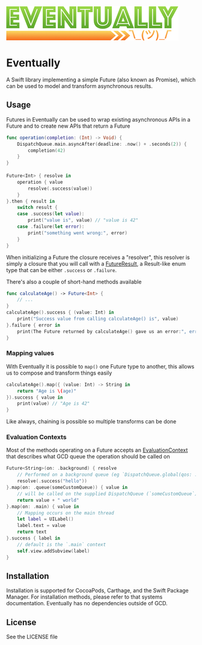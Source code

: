 ![Eventually logo](/Assets/logo.png)

# Eventually

A Swift library implementing a simple Future (also known as Promise), which can be used to model and transform asynchronous results.

## Usage

Futures in Eventually can be used to wrap existing asynchronous APIs in a Future and to create new APIs that return a Future

```Swift
func operation(completion: (Int) -> Void) {
    DispatchQueue.main.asyncAfter(deadline: .now() + .seconds(2)) {
        completion(42)
    }
}

Future<Int> { resolve in
    operation { value
        resolve(.success(value))
    }
}.then { result in
    switch result {
    case .success(let value):
        print("value is", value) // "value is 42"
    case .failure(let error):
        print("something went wrong:", error)
    }
}
```

When initializing a Future the closure receives a "resolver", this resolver is simply a closure that you will call with a [FutureResult](/Sources/FutureResult.swift), a Result-like enum type that can be either `.success` or `.failure`. 

There's also a couple of short-hand methods available

```swift
func calculateAge() -> Future<Int> {
    // ...
}
calculateAge().success { (value: Int) in
    print("Success value from calling calculateAge() is", value)
}.failure { error in
    print(The Future returned by calculateAge() gave us an error:", error)
}
```

### Mapping values

With Eventually it is possible to `map()` one Future type to another, this allows us to compose and transform things easily

```swift
calculateAge().map({ (value: Int) -> String in
    return "Age is \(age)"
}).success { value in
    print(value) // "Age is 42"
}
```

Like always, chaining is possible so multiple transforms can be done

### Evaluation Contexts

Most of the methods operating on a Future accepts an [EvaluationContext](/Sources/EvaluationContext.swift) that describes what GCD queue the operation should be called on

```swift
Future<String>(on: .background) { resolve
    // Performed on a background queue (eg `DispatchQueue.global(qos: .background)`)
    resolve(.success("hello"))
}.map(on: .queue(someCustomQueue)) { value in
    // will be called on the supplied DispatchQueue (`someCustomQueue`)
    return value + " world"
}.map(on: .main) { value in
    // Mapping occurs on the main thread
    let label = UILabel()
    label.text = value
    return text
}.success { label in
    // default is the `.main` context
    self.view.addSubview(label)
}
```

## Installation

Installation is supported for CocoaPods, Carthage, and the Swift Package Manager. For installation methods, please refer to that systems documentation. Eventually has no dependencies outside of GCD.

## License

See the LICENSE file
